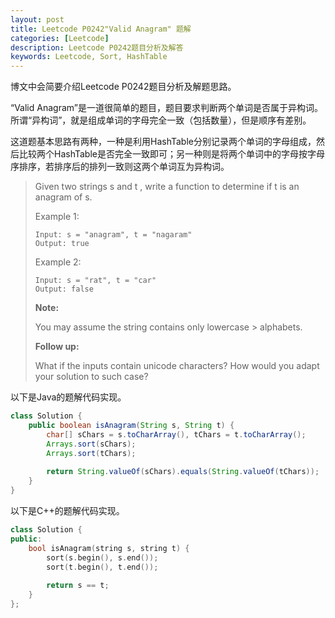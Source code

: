 ```yaml
---
layout: post
title: Leetcode P0242"Valid Anagram" 题解
categories: [Leetcode]
description: Leetcode P0242题目分析及解答
keywords: Leetcode, Sort, HashTable
---
```


博文中会简要介绍Leetcode P0242题目分析及解题思路。

“Valid Anagram”是一道很简单的题目，题目要求判断两个单词是否属于异构词。所谓“异构词”，就是组成单词的字母完全一致（包括数量），但是顺序有差别。

这道题基本思路有两种，一种是利用HashTable分别记录两个单词的字母组成，然后比较两个HashTable是否完全一致即可；另一种则是将两个单词中的字母按字母序排序，若排序后的排列一致则这两个单词互为异构词。

> Given two strings s and t , write a function to determine if t is an anagram of s.
> 
> Example 1:
> ```
> Input: s = "anagram", t = "nagaram"
> Output: true
> ```
> Example 2:
> ```
> Input: s = "rat", t = "car"
> Output: false
> ```
> **Note:**
> 
> You may assume the string contains only lowercase > alphabets.
> 
> **Follow up:**
> 
> What if the inputs contain unicode characters? How would you adapt your solution to such case?

以下是Java的题解代码实现。
```java
class Solution {
    public boolean isAnagram(String s, String t) {
        char[] sChars = s.toCharArray(), tChars = t.toCharArray();
        Arrays.sort(sChars);
        Arrays.sort(tChars);
        
        return String.valueOf(sChars).equals(String.valueOf(tChars));
    }
}
```

以下是C++的题解代码实现。
```cpp
class Solution {
public:
    bool isAnagram(string s, string t) {
        sort(s.begin(), s.end());
        sort(t.begin(), t.end());
        
        return s == t;
    }
};
```